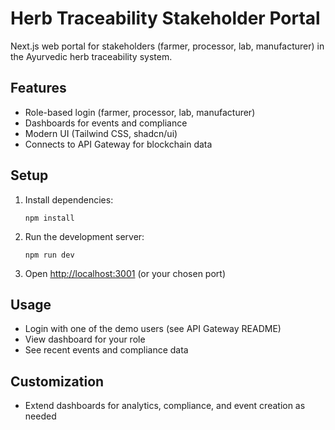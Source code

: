 # Herb Traceability Stakeholder Portal

Next.js web portal for stakeholders (farmer, processor, lab, manufacturer) in the Ayurvedic herb traceability system.

## Features
- Role-based login (farmer, processor, lab, manufacturer)
- Dashboards for events and compliance
- Modern UI (Tailwind CSS, shadcn/ui)
- Connects to API Gateway for blockchain data

## Setup
1. Install dependencies:
   ```
   npm install
   ```
2. Run the development server:
   ```
   npm run dev
   ```
3. Open [http://localhost:3001](http://localhost:3001) (or your chosen port)

## Usage
- Login with one of the demo users (see API Gateway README)
- View dashboard for your role
- See recent events and compliance data

## Customization
- Extend dashboards for analytics, compliance, and event creation as needed
